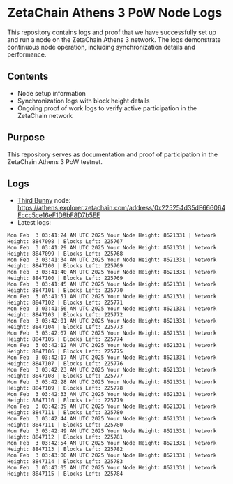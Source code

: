 # ZetaChain Athens 3 PoW Node Logs
This repository contains logs and proof that we have successfully set up and run a node on the ZetaChain Athens 3 network. The logs demonstrate continuous node operation, including synchronization details and performance.

## Contents
- Node setup information
- Synchronization logs with block height details
- Ongoing proof of work logs to verify active participation in the ZetaChain network

## Purpose
This repository serves as documentation and proof of participation in the ZetaChain Athens 3 PoW testnet.

## Logs

- [Third Bunny](https://thirdbunny.xyz/) node: https://athens.explorer.zetachain.com/address/0x225254d35dE666064Eccc5ce16eF1D8bF8D7b5EE
- Latest logs:
```
Mon Feb  3 03:41:24 AM UTC 2025 Your Node Height: 8621331 | Network Height: 8847098 | Blocks Left: 225767
Mon Feb  3 03:41:29 AM UTC 2025 Your Node Height: 8621331 | Network Height: 8847099 | Blocks Left: 225768
Mon Feb  3 03:41:34 AM UTC 2025 Your Node Height: 8621331 | Network Height: 8847100 | Blocks Left: 225769
Mon Feb  3 03:41:40 AM UTC 2025 Your Node Height: 8621331 | Network Height: 8847100 | Blocks Left: 225769
Mon Feb  3 03:41:45 AM UTC 2025 Your Node Height: 8621331 | Network Height: 8847101 | Blocks Left: 225770
Mon Feb  3 03:41:51 AM UTC 2025 Your Node Height: 8621331 | Network Height: 8847102 | Blocks Left: 225771
Mon Feb  3 03:41:56 AM UTC 2025 Your Node Height: 8621331 | Network Height: 8847103 | Blocks Left: 225772
Mon Feb  3 03:42:01 AM UTC 2025 Your Node Height: 8621331 | Network Height: 8847104 | Blocks Left: 225773
Mon Feb  3 03:42:07 AM UTC 2025 Your Node Height: 8621331 | Network Height: 8847105 | Blocks Left: 225774
Mon Feb  3 03:42:12 AM UTC 2025 Your Node Height: 8621331 | Network Height: 8847106 | Blocks Left: 225775
Mon Feb  3 03:42:17 AM UTC 2025 Your Node Height: 8621331 | Network Height: 8847107 | Blocks Left: 225776
Mon Feb  3 03:42:23 AM UTC 2025 Your Node Height: 8621331 | Network Height: 8847108 | Blocks Left: 225777
Mon Feb  3 03:42:28 AM UTC 2025 Your Node Height: 8621331 | Network Height: 8847109 | Blocks Left: 225778
Mon Feb  3 03:42:33 AM UTC 2025 Your Node Height: 8621331 | Network Height: 8847110 | Blocks Left: 225779
Mon Feb  3 03:42:39 AM UTC 2025 Your Node Height: 8621331 | Network Height: 8847111 | Blocks Left: 225780
Mon Feb  3 03:42:44 AM UTC 2025 Your Node Height: 8621331 | Network Height: 8847111 | Blocks Left: 225780
Mon Feb  3 03:42:49 AM UTC 2025 Your Node Height: 8621331 | Network Height: 8847112 | Blocks Left: 225781
Mon Feb  3 03:42:54 AM UTC 2025 Your Node Height: 8621331 | Network Height: 8847113 | Blocks Left: 225782
Mon Feb  3 03:43:00 AM UTC 2025 Your Node Height: 8621331 | Network Height: 8847114 | Blocks Left: 225783
Mon Feb  3 03:43:05 AM UTC 2025 Your Node Height: 8621331 | Network Height: 8847115 | Blocks Left: 225784
```
